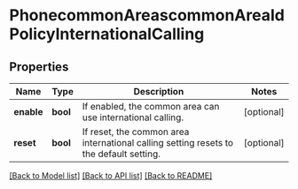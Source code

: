 # PhonecommonAreascommonAreaIdPolicyInternationalCalling

## Properties
Name | Type | Description | Notes
------------ | ------------- | ------------- | -------------
**enable** | **bool** | If enabled, the common area can use international calling. | [optional] 
**reset** | **bool** | If reset, the common area international calling setting resets to the default setting. | [optional] 

[[Back to Model list]](../README.md#documentation-for-models) [[Back to API list]](../README.md#documentation-for-api-endpoints) [[Back to README]](../README.md)

